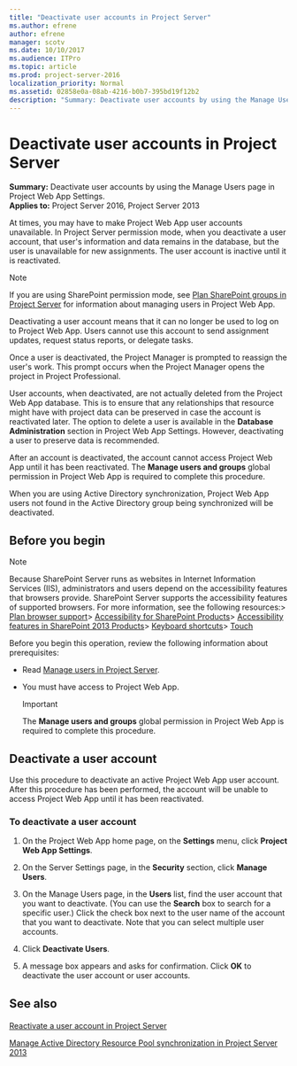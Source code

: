 ```yaml
---
title: "Deactivate user accounts in Project Server"
ms.author: efrene
author: efrene
manager: scotv
ms.date: 10/10/2017
ms.audience: ITPro
ms.topic: article
ms.prod: project-server-2016
localization_priority: Normal
ms.assetid: 02858e0a-08ab-4216-b0b7-395bd19f12b2
description: "Summary: Deactivate user accounts by using the Manage Users page in Project Web App Settings."
---
```


# Deactivate user accounts in Project Server
 
 **Summary:** Deactivate user accounts by using the Manage Users page in Project Web App Settings.<br/>
**Applies to:** Project Server 2016, Project Server 2013
  
At times, you may have to make Project Web App user accounts unavailable. In Project Server permission mode, when you deactivate a user account, that user's information and data remains in the database, but the user is unavailable for new assignments. The user account is inactive until it is reactivated.
  
> [!NOTE]
> If you are using SharePoint permission mode, see [Plan SharePoint groups in Project Server](plan-sharepoint-groups-in-project-server.md) for information about managing users in Project Web App.
  
Deactivating a user account means that it can no longer be used to log on to Project Web App. Users cannot use this account to send assignment updates, request status reports, or delegate tasks. 
  
Once a user is deactivated, the Project Manager is prompted to reassign the user's work. This prompt occurs when the Project Manager opens the project in Project Professional.
  
User accounts, when deactivated, are not actually deleted from the Project Web App database. This is to ensure that any relationships that resource might have with project data can be preserved in case the account is reactivated later. The option to delete a user is available in the **Database Administration** section in Project Web App Settings. However, deactivating a user to preserve data is recommended.
  
After an account is deactivated, the account cannot access Project Web App until it has been reactivated. The **Manage users and groups** global permission in Project Web App is required to complete this procedure.
  
When you are using Active Directory synchronization, Project Web App users not found in the Active Directory group being synchronized will be deactivated.
  
## Before you begin

> [!NOTE]
>  Because SharePoint Server runs as websites in Internet Information Services (IIS), administrators and users depend on the accessibility features that browsers provide. SharePoint Server supports the accessibility features of supported browsers. For more information, see the following resources:> [Plan browser support](https://go.microsoft.com/fwlink/p/?LinkId=246502)> [Accessibility for SharePoint Products](http://technet.microsoft.com/library/94ad4316-1077-400a-b17e-a2085a5a7312.aspx)> [Accessibility features in SharePoint 2013 Products](https://go.microsoft.com/fwlink/p/?LinkId=246501)> [Keyboard shortcuts](https://go.microsoft.com/fwlink/p/?LinkID=246504)> [Touch](https://go.microsoft.com/fwlink/p/?LinkId=246506)
  
Before you begin this operation, review the following information about prerequisites:
  
- Read [Manage users in Project Server](manage-users-in-project-server.md).
    
- You must have access to Project Web App.
    
    > [!IMPORTANT]
    > The **Manage users and groups** global permission in Project Web App is required to complete this procedure.
  
## Deactivate a user account

Use this procedure to deactivate an active Project Web App user account. After this procedure has been performed, the account will be unable to access Project Web App until it has been reactivated.
  
### To deactivate a user account

1. On the Project Web App home page, on the **Settings** menu, click **Project Web App Settings**.
    
2. On the Server Settings page, in the **Security** section, click **Manage Users**.
    
3. On the Manage Users page, in the **Users** list, find the user account that you want to deactivate. (You can use the **Search** box to search for a specific user.) Click the check box next to the user name of the account that you want to deactivate. Note that you can select multiple user accounts.
    
4. Click **Deactivate Users**.
    
5. A message box appears and asks for confirmation. Click **OK** to deactivate the user account or user accounts.
    
## See also

#### 

[Reactivate a user account in Project Server](reactivate-a-user-account-in-project-server.md)
  
[Manage Active Directory Resource Pool synchronization in Project Server 2013](manage-active-directory-resource-pool-synchronization-in-project-server-2013.md)

